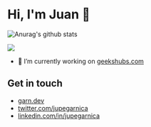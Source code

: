 # Hi, I'm Juan 👋
![Anurag's github stats](https://github-readme-stats.vercel.app/api?username=jupegarnica&count_private=true)

![](https://github-readme-stats.vercel.app/api/top-langs/?username=jupegarnica&layout=compact&langs_count=15)

- 🔭 I’m currently working on [geekshubs.com](https://geekshubs.com)

## Get in touch
-  [garn.dev](https://garn.dev)
-  [twitter.com/jupegarnica](https://twitter.com/jupegarnica)
-  [linkedin.com/in/jupegarnica](https://www.linkedin.com/in/jupegarnica)



